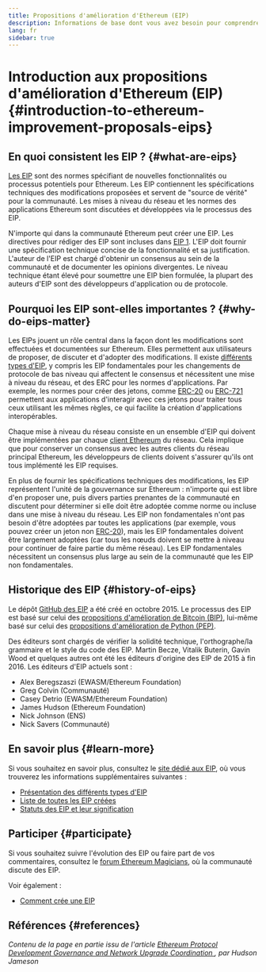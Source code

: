 ```yaml
---
title: Propositions d'amélioration d'Ethereum (EIP)
description: Informations de base dont vous avez besoin pour comprendre les propositions d'amélioration d'Ethereum (EIP).
lang: fr
sidebar: true
---
```


# Introduction aux propositions d'amélioration d'Ethereum (EIP) {#introduction-to-ethereum-improvement-proposals-eips}

## En quoi consistent les EIP ? {#what-are-eips}

[Les EIP](https://eips.ethereum.org/) sont des normes spécifiant de nouvelles fonctionnalités ou processus potentiels pour Ethereum. Les EIP contiennent les spécifications techniques des modifications proposées et servent de "source de vérité" pour la communauté. Les mises à niveau du réseau et les normes des applications Ethereum sont discutées et développées via le processus des EIP.

N'importe qui dans la communauté Ethereum peut créer une EIP. Les directives pour rédiger des EIP sont incluses dans [EIP 1](https://eips.ethereum.org/EIPS/eip-1). L'EIP doit fournir une spécification technique concise de la fonctionnalité et sa justification. L'auteur de l'EIP est chargé d'obtenir un consensus au sein de la communauté et de documenter les opinions divergentes. Le niveau technique étant élevé pour soumettre une EIP bien formulée, la plupart des auteurs d'EIP sont des développeurs d'application ou de protocole.

## Pourquoi les EIP sont-elles importantes ? {#why-do-eips-matter}

Les EIPs jouent un rôle central dans la façon dont les modifications sont effectuées et documentées sur Ethereum. Elles permettent aux utilisateurs de proposer, de discuter et d'adopter des modifications. Il existe [différents types d'EIP](https://github.com/ethereum/EIPs/blob/master/EIPS/eip-1.md#eip-types), y compris les EIP fondamentales pour les changements de protocole de bas niveau qui affectent le consensus et nécessitent une mise à niveau du réseau, et des ERC pour les normes d'applications. Par exemple, les normes pour créer des jetons, comme [ERC-20](https://eips.ethereum.org/EIPS/eip-20) ou [ERC-721](https://eips.ethereum.org/EIPS/eip-721) permettent aux applications d'interagir avec ces jetons pour traiter tous ceux utilisant les mêmes règles, ce qui facilite la création d'applications interopérables.

Chaque mise à niveau du réseau consiste en un ensemble d'EIP qui doivent être implémentées par chaque [client Ethereum](/learn/#clients-and-nodes) du réseau. Cela implique que pour conserver un consensus avec les autres clients du réseau principal Ethereum, les développeurs de clients doivent s'assurer qu'ils ont tous implémenté les EIP requises.

En plus de fournir les spécifications techniques des modifications, les EIP représentent l'unité de la gouvernance sur Ethereum : n'importe qui est libre d'en proposer une, puis divers parties prenantes de la communauté en discutent pour déterminer si elle doit être adoptée comme norme ou incluse dans une mise à niveau du réseau. Les EIP non fondamentales n'ont pas besoin d'être adoptées par toutes les applications (par exemple, vous pouvez créer un jeton non [ERC-20](https://eips.ethereum.org/EIPS/eip-20)), mais les EIP fondamentales doivent être largement adoptées (car tous les nœuds doivent se mettre à niveau pour continuer de faire partie du même réseau). Les EIP fondamentales nécessitent un consensus plus large au sein de la communauté que les EIP non fondamentales.

## Historique des EIP {#history-of-eips}

Le dépôt [GitHub des EIP](https://github.com/ethereum/EIPs) a été créé en octobre 2015. Le processus des EIP est basé sur celui des [propositions d'amélioration de Bitcoin (BIP)](https://github.com/bitcoin/bips), lui-même basé sur celui des [propositions d'amélioration de Python (PEP)](https://www.python.org/dev/peps/).

Des éditeurs sont chargés de vérifier la solidité technique, l'orthographe/la grammaire et le style du code des EIP. Martin Becze, Vitalik Buterin, Gavin Wood et quelques autres ont été les éditeurs d'origine des EIP de 2015 à fin 2016. Les éditeurs d'EIP actuels sont :

- Alex Beregszaszi (EWASM/Ethereum Foundation)
- Greg Colvin (Communauté)
- Casey Detrio (EWASM/Ethereum Foundation)
- James Hudson (Ethereum Foundation)
- Nick Johnson (ENS)
- Nick Savers (Communauté)

## En savoir plus {#learn-more}

Si vous souhaitez en savoir plus, consultez le [site dédié aux EIP](https://eips.ethereum.org/), où vous trouverez les informations supplémentaires suivantes :

- [Présentation des différents types d'EIP](https://eips.ethereum.org/)
- [Liste de toutes les EIP créées](https://eips.ethereum.org/all)
- [Statuts des EIP et leur signification](https://eips.ethereum.org/)

## Participer {#participate}

Si vous souhaitez suivre l'évolution des EIP ou faire part de vos commentaires, consultez le [forum Ethereum Magicians](https://ethereum-magicians.org/), où la communauté discute des EIP.

Voir également :

- [Comment crée une EIP](https://eips.ethereum.org/EIPS/eip-1)

## Références {#references}

<cite class="citation">

Contenu de la page en partie issu de l'article [Ethereum Protocol Development Governance and Network Upgrade Coordination ](https://hudsonjameson.com/2020-03-23-ethereum-protocol-development-governance-and-network-upgrade-coordination/), par Hudson Jameson

</cite>
